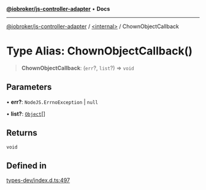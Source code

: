 [**@iobroker/js-controller-adapter**](../../README.md) • **Docs**

***

[@iobroker/js-controller-adapter](../../globals.md) / [\<internal\>](../README.md) / ChownObjectCallback

# Type Alias: ChownObjectCallback()

> **ChownObjectCallback**: (`err`?, `list`?) => `void`

## Parameters

• **err?**: `NodeJS.ErrnoException` \| `null`

• **list?**: [`Object`](Object.md)[]

## Returns

`void`

## Defined in

[types-dev/index.d.ts:497](https://github.com/ioBroker/ioBroker.js-controller/blob/664d3c56250ad4e09c02e3cf6b90746a581d9f55/packages/types-dev/index.d.ts#L497)
